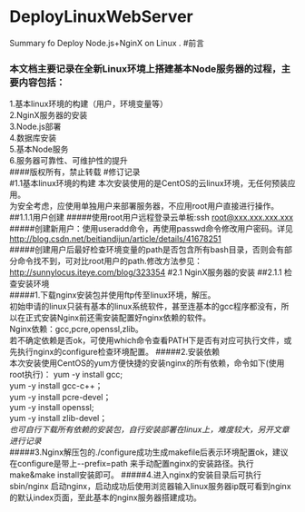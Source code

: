 # DeployLinuxWebServer
Summary fo Deploy Node.js+NginX on Linux .
#前言
### 本文档主要记录在全新Linux环境上搭建基本Node服务器的过程，主要内容包括：
1.基本linux环境的构建（用户，环境变量等）</br>
2.NginX服务器的安装</br>
3.Node.js部署</br>
4.数据库安装</br>
5.基本Node服务</br>
6.服务器可靠性、可维护性的提升</br>
####版权所有，禁止转载
#修订记录
</br>
#1.1基本linux环境的构建
本次安装使用的是CentOS的云linux环境，无任何预装应用。</br>
为安全考虑，应使用单独用户来部署服务器，不应用root用户直接进行操作。
##1.1.1用户创建
#####使用root用户远程登录云单板:ssh root@xxx.xxx.xxx.xxx 
#####创建新用户：使用useradd命令，再使用passwd命令修改用户密码。详见<http://blog.csdn.net/beitiandijun/article/details/41678251> </br>
#####创建用户后最好检查环境变量的path是否包含所有bash目录，否则会有部分命令找不到，可对比root用户的path.修改方法参见：<http://sunnylocus.iteye.com/blog/323354>
#2.1 NginX服务器的安装
##2.1.1 检查安装环境  
#####1.下载nginx安装包并使用ftp传至linux环境，解压。  
初始申请的linux只装有基本的linux系统软件，甚至连基本的gcc程序都没有，所以在正式安装Nginx前还需安装配置好nginx依赖的软件。  
Nginx依赖：gcc,pcre,openssl,zlib。  
若不确定依赖是否ok，可使用which命令查看PATH下是否有对应可执行文件，或先执行nginx的configure检查环境配置。
#####2.安装依赖  
本次安装使用CentOS的yum方便快捷的安装nginx的所有依赖，命令如下(使用root执行)： 
yum -y install gcc;   
yum -y install gcc-c++；   
yum -y install pcre-devel；  
yum -y install openssl;    
yum -y install zlib-devel；  
*也可自行下载所有依赖的安装包，自行安装部署在linux上，难度较大，另开文章进行记录*  
#####3.Nginx解压包的./configure成功生成makefile后表示环境配置ok，建议在configure是带上--prefix=path 来手动配置nginx的安装路径。执行make&make install安装即可。
#####4.进入nginx的安装目录后可执行sbin/nginx 启动nginx，启动成功后使用浏览器输入linux服务器ip既可看到nginx的默认index页面，至此基本的nginx服务器搭建成功。

